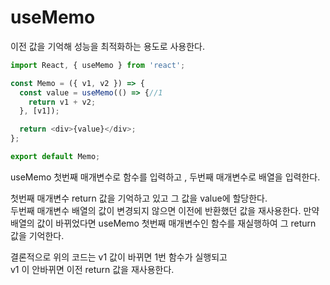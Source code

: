 # useMemo

이전 값을 기억해 성능을 최적화하는 용도로 사용한다.

```javascript
import React, { useMemo } from 'react';

const Memo = ({ v1, v2 }) => {
  const value = useMemo(() => {//1
    return v1 + v2;
  }, [v1]);

  return <div>{value}</div>;
};

export default Memo;

```

useMemo 첫번째 매개변수로 함수를 입력하고 , 두번째 매개변수로 배열을 입력한다.

첫번째 매개변수 return 값을 기억하고 있고 그 값을 value에 할당한다.  
두번째 매개변수 배열의 값이 변경되지 않으면 이전에 반환했던 값을 재사용한다. 만약 배열의 값이 바뀌었다면 useMemo 첫번째 매개변수인 함수를 재실행하여 그 return 값을 기억한다.

결론적으로 위의 코드는 v1 값이 바뀌면 1번 함수가 실행되고  
 v1 이 안바뀌면 이전 return 값을 재사용한다.  


